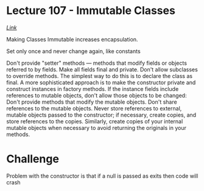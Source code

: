 # Lecture 107 - Immutable Classes

[_Link_](https://docs.oracle.com/javase/tutorial/essential/concurrency/imstrat.html)

Making Classes Immutable increases encapsulation. 

Set only once and never change again, like constants

Don't provide "setter" methods — methods that modify fields or objects referred to by fields.
Make all fields final and private.
Don't allow subclasses to override methods. The simplest way to do this is to declare the class as final. A more sophisticated approach is to make the constructor private and construct instances in factory methods.
If the instance fields include references to mutable objects, don't allow those objects to be changed:
Don't provide methods that modify the mutable objects.
Don't share references to the mutable objects. Never store references to external, mutable objects passed to the constructor; if necessary, create copies, and store references to the copies. Similarly, create copies of your internal mutable objects when necessary to avoid returning the originals in your methods.

Challenge
==========

Problem with the constructor is that if a null is passed as exits then code will crash